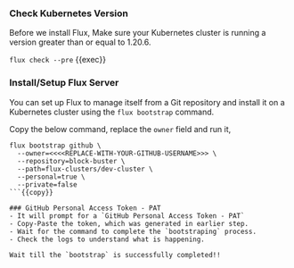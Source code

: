 ### Check Kubernetes Version
Before we install Flux, Make sure your Kubernetes cluster is running a version greater than or equal to 1.20.6.

``` flux check --pre ``` {{exec}}

### Install/Setup Flux Server
You can set up Flux to manage itself from a Git repository and install it on a Kubernetes cluster using the `flux bootstrap` command.

Copy the below command, replace the `owner` field and run it,

```
flux bootstrap github \
  --owner=<<<<REPLACE-WITH-YOUR-GITHUB-USERNAME>>> \
  --repository=block-buster \
  --path=flux-clusters/dev-cluster \
  --personal=true \
  --private=false
```{{copy}}

### GitHub Personal Access Token - PAT
- It will prompt for a `GitHub Personal Access Token - PAT`
- Copy-Paste the token, which was generated in earlier step.
- Wait for the command to complete the `bootstraping` process.
- Check the logs to understand what is happening.

Wait till the `bootstrap` is successfully completed!!